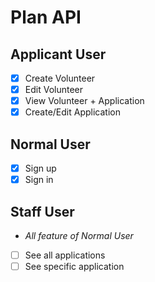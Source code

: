 # Plan API

## Applicant User

- [x] Create Volunteer
- [x] Edit Volunteer
- [x] View Volunteer + Application
- [x] Create/Edit Application

## Normal User

- [x] Sign up
- [x] Sign in

## Staff User

- _All feature of Normal User_
- [ ] See all applications
- [ ] See specific application
